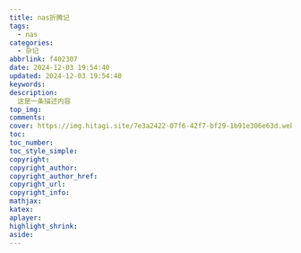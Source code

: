 ```yaml
---
title: nas折腾记
tags:
  - nas
categories:
  - 杂记
abbrlink: f402307
date: 2024-12-03 19:54:40
updated: 2024-12-03 19:54:40
keywords:
description: 
  这是一条描述内容
top_img:
comments:
cover: https://img.hitagi.site/7e3a2422-07f6-42f7-bf29-1b91e306e63d.webp
toc:
toc_number:
toc_style_simple:
copyright:
copyright_author:
copyright_author_href:
copyright_url:
copyright_info:
mathjax:
katex:
aplayer:
highlight_shrink:
aside:
---
```


